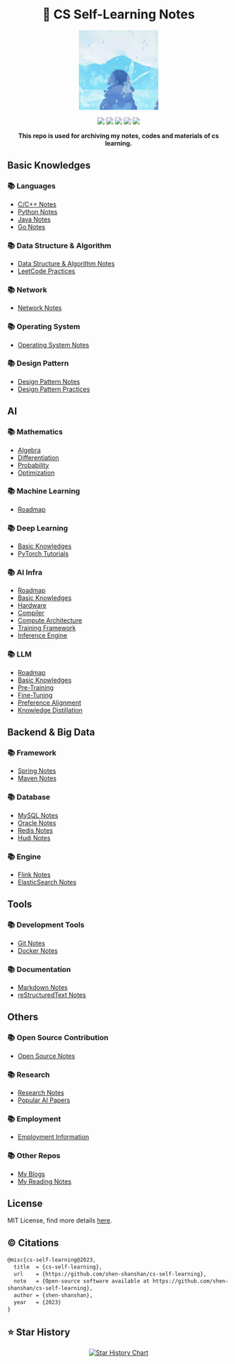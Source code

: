 <!-- # cs-self-learning -->

<div align="center">
  <p align="center">
    <h1>📖 CS Self-Learning Notes</h2>
  </p>
  <img src='./assets/cover.jpg' width=180 > <p>
  <div align='center'>
      <img src=https://cdn.rawgit.com/sindresorhus/awesome/d7305f38d29fed78fa85652e3a63e154dd8e8829/media/badge.svg >
      <img src=https://img.shields.io/github/watchers/shen-shanshan/cs-self-learning?color=9cc >
      <img src=https://img.shields.io/github/forks/shen-shanshan/cs-self-learning.svg?style=social >
      <img src=https://img.shields.io/github/stars/shen-shanshan/cs-self-learning.svg?style=social >
      <img src=https://img.shields.io/badge/License-MIT-turquoise.svg >
 </div> <p>
</div>

<div align="center">
  <b> This repo is used for archiving my notes, codes and materials of cs learning. </b>
</div>

## Basic Knowledges

### 📚 Languages

- [<u>C/C++ Notes</u>](./Languages/C&C++/Notes/)
- [<u>Python Notes</u>](./Languages/Python/Notes/)
- [<u>Java Notes</u>](./Languages/Java/Notes/)
- [<u>Go Notes</u>](./Languages/Go/Notes/)

### 📚 Data Structure & Algorithm

- [<u>Data Structure & Algorithm Notes</u>](./Data_Structure&Algorithm/Notes/)
- [<u>LeetCode Practices</u>](./Data_Structure&Algorithm/Codes/)

### 📚 Network

- [<u>Network Notes</u>](./Network/Notes/)

### 📚 Operating System

- [<u>Operating System Notes</u>](./Operating_System/Notes/)

### 📚 Design Pattern

- [<u>Design Pattern Notes</u>](./Design_Pattern/Notes/)
- [<u>Design Pattern Practices</u>](./Design_Pattern/Codes/)

## AI

### 📚 Mathematics

- [<u>Algebra</u>](./AI/Mathematics/Algebra/)
- [<u>Differentiation</u>](./AI/Mathematics/Differentiation/)
- [<u>Probability</u>](./AI/Mathematics/Probability/)
- [<u>Optimization</u>](./AI/Mathematics/Optimization/)

### 📚 Machine Learning

- [<u>Roadmap</u>](./AI/Machine_Learning/Roadmap/)

### 📚 Deep Learning

- [<u>Basic Knowledges</u>](./AI/Deep_Learning/Basic/)
- [<u>PyTorch Tutorials</u>](./AI/Deep_Learning/PyTorch/PyTorch_Tutorials/)

### 📚 AI Infra

- [<u>Roadmap</u>](./AI/AI_Infra/Roadmap/)
- [<u>Basic Knowledges</u>](./AI/AI_Infra/Basic/)
- [<u>Hardware</u>](./AI/AI_Infra/Hardware/)
- [<u>Compiler</u>](./AI/AI_Infra/Compiler/)
- [<u>Compute Architecture</u>](./AI/AI_Infra/Compute_Architecture/)
- [<u>Training Framework</u>](./AI/AI_Infra/Training_Framework/)
- [<u>Inference Engine</u>](./AI/AI_Infra/Inference_Engine/)

### 📚 LLM

- [<u>Roadmap</u>](./AI/LLM/Roadmap/)
- [<u>Basic Knowledges</u>](./AI/LLM/Basic/)
- [<u>Pre-Training</u>](./AI/LLM/Pre_Training/)
- [<u>Fine-Tuning</u>](./AI/LLM/Fine_Tuning/)
- [<u>Preference Alignment</u>](./AI/LLM/Preference_Alignment/)
- [<u>Knowledge Distillation</u>](./AI/LLM/Knowledge_Distillation/)

## Backend & Big Data

### 📚 Framework

- [<u>Spring Notes</u>](./Backend_Development/Spring/Notes/)
- [<u>Maven Notes</u>](./Tools/Maven/Notes/)

### 📚 Database

- [<u>MySQL Notes</u>](./Backend_Development/Database/MySQL/Notes/)
- [<u>Oracle Notes</u>](./Backend_Development/Database/Oracle/Notes/)
- [<u>Redis Notes</u>](./Backend_Development/Database/Redis/Notes/)
- [<u>Hudi Notes</u>](./Big_Data/Hudi/Notes/)

### 📚 Engine

- [<u>Flink Notes</u>](./Big_Data/Flink/Notes/)
- [<u>ElasticSearch Notes</u>](./Big_Data/ElasticSearch/Notes/)

## Tools

### 📚 Development Tools

- [<u>Git Notes</u>](./Tools/Git/Notes/)
- [<u>Docker Notes</u>](./Tools/Docker/)

### 📚 Documentation

- [<u>Markdown Notes</u>](./Tools/Markdown/Notes/)
- [<u>reStructuredText Notes</u>](./Tools/reStructuredText/Notes/)

## Others

### 📚 Open Source Contribution

- [<u>Open Source Notes</u>](./Open_Source/Notes/)

### 📚 Research

- [<u>Research Notes</u>](./Research/Notes/)
- [<u>Popular AI Papers</u>](./Research/Papers/Papers/)

### 📚 Employment

- [<u>Employment Information</u>](./Employment/)

### 📚 Other Repos
<!-- Plus, You can find more notes in my other github repos: -->

- [<u>My Blogs</u>](https://github.com/shen-shanshan/shen-shanshan.github.io)
- [<u>My Reading Notes</u>](https://github.com/shen-shanshan/reading-makes-life-better)

## License

MIT License, find more details [<u>here</u>](./LICENSE).

## ©️ Citations

```
@misc{cs-self-learning@2023,
  title  = {cs-self-learning},
  url    = {https://github.com/shen-shanshan/cs-self-learning},
  note   = {Open-source software available at https://github.com/shen-shanshan/cs-self-learning},
  author = {shen-shanshan},
  year   = {2023}
}
```

## ⭐️ Star History

<div align='center'>
  <a href="https://star-history.com/#shen-shanshan/cs-self-learning&Date">
   <picture>
     <source media="(prefers-color-scheme: dark)" srcset="https://api.star-history.com/svg?repos=shen-shanshan/cs-self-learning&type=Date&theme=dark" />
     <source media="(prefers-color-scheme: light)" srcset="https://api.star-history.com/svg?repos=shen-shanshan/cs-self-learning&type=Date" />
     <img width=400 height=300 alt="Star History Chart" src="https://api.star-history.com/svg?repos=shen-shanshan/cs-self-learning&type=Date" />
   </picture>
  </a>
</div>

